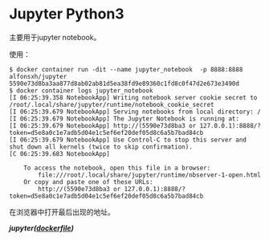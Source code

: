 # Jupyter Python3

主要用于jupyter notebook。

使用：

```shell
$ docker container run -dit --name jupyter_notebook  -p 8888:8888 alfonsxh/jupyter
5590e73d8ba3aa877d8ab02ab81d5ea38fd9e89360c1fd8c0f47d2e673e3490d
$ docker container logs jupyter_notebook 
[I 06:25:39.358 NotebookApp] Writing notebook server cookie secret to /root/.local/share/jupyter/runtime/notebook_cookie_secret
[I 06:25:39.679 NotebookApp] Serving notebooks from local directory: /
[I 06:25:39.679 NotebookApp] The Jupyter Notebook is running at:
[I 06:25:39.679 NotebookApp] http://(5590e73d8ba3 or 127.0.0.1):8888/?token=d5e8a0c1e7adb5d04e1c5ef6ef20def05d8c6a5b7bad84cb
[I 06:25:39.679 NotebookApp] Use Control-C to stop this server and shut down all kernels (twice to skip confirmation).
[C 06:25:39.683 NotebookApp] 
    
    To access the notebook, open this file in a browser:
        file:///root/.local/share/jupyter/runtime/nbserver-1-open.html
    Or copy and paste one of these URLs:
        http://(5590e73d8ba3 or 127.0.0.1):8888/?token=d5e8a0c1e7adb5d04e1c5ef6ef20def05d8c6a5b7bad84cb
```

在浏览器中打开最后出现的地址。

***jupyter([dockerfile](https://github.com/Alfonsxh/Dockerfiles/blob/master/Jupyter/Dockerfile))***
